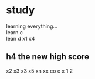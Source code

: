 # study
learning everything...  
learn c\
lean d
x1 x4
## h4 the new high score
x2 x3
x3 x5 xn
xx
co c
x
1
2
